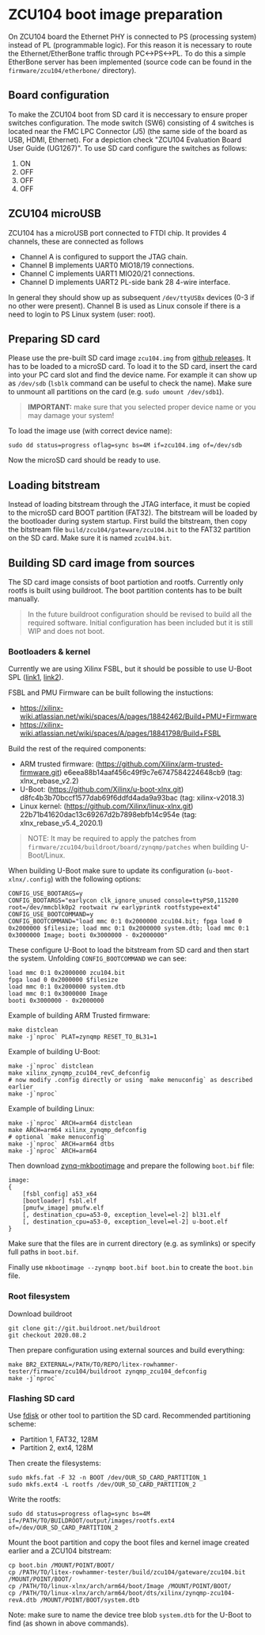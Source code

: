 # ZCU104 boot image preparation

On ZCU104 board the Ethernet PHY is connected to PS (processing system) instead of PL (programmable logic).
For this reason it is necessary to route the Ethernet/EtherBone traffic through PC<->PS<->PL.
To do this a simple EtherBone server has been implemented (source code can be found in the `firmware/zcu104/etherbone/` directory).

## Board configuration

To make the ZCU104 boot from SD card it is neccessary to ensure proper switches configuration.
The mode switch (SW6) consisting of 4 switches is located near the FMC LPC Connector (J5)
(the same side of the board as USB, HDMI, Ethernet). For a depiction check "ZCU104 Evaluation Board User Guide (UG1267)".
To use SD card configure the switches as follows:

1. ON
2. OFF
3. OFF
4. OFF

## ZCU104 microUSB

ZCU104 has a microUSB port connected to FTDI chip. It provides 4 channels, these are connected as follows

* Channel A is configured to support the JTAG chain.
* Channel B implements UART0 MIO18/19 connections.
* Channel C implements UART1 MIO20/21 connections.
* Channel D implements UART2 PL-side bank 28 4-wire interface.

In general they should show up as subsequent `/dev/ttyUSBx` devices (0-3 if no other were present).
Channel B is used as Linux console if there is a need to login to PS Linux system (user: root).

## Preparing SD card

Please use the pre-built SD card image `zcu104.img` from [github releases](https://github.com/antmicro/litex-rowhammer-tester/releases/tag/zcu104-v0.1). It has to be loaded to a microSD card.
To load it to the SD card, insert the card into your PC card slot and find the device name.
For example it can show up as `/dev/sdb` (`lsblk` command can be useful to check the name).
Make sure to unmount all partitions on the card (e.g. `sudo umount /dev/sdb1`).

> **IMPORTANT:** make sure that you selected proper device name or you may damage your system!

To load the image use (with correct device name):
```
sudo dd status=progress oflag=sync bs=4M if=zcu104.img of=/dev/sdb
```

Now the microSD card should be ready to use.

## Loading bitstream

Instead of loading bitstream through the JTAG interface, it must be copied to the microSD card BOOT partition (FAT32).
The bitstream will be loaded by the bootloader during system startup.
First build the bitstream, then copy the bitstream file `build/zcu104/gateware/zcu104.bit` to the FAT32 partition on the SD card.
Make sure it is named `zcu104.bit`.

## Building SD card image from sources

The SD card image consists of boot partiotion and rootfs.
Currently only rootfs is built using buildroot. The boot partition contents has to be built manually.

> In the future buildroot configuration should be revised to build all the required software. Initial configuration has been included but it is still WIP and does not boot.

### Bootloaders & kernel

Currently we are using Xilinx FSBL, but it should be possible to use U-Boot SPL ([link1](https://lucaceresoli.net/zynqmp-uboot-spl-pmufw-cfg-load/), [link2](http://buildroot-busybox.2317881.n4.nabble.com/Zynqmp-ZCU-102-Xilinx-td239716.html)).

FSBL and PMU Firmware can be built following the instuctions:

* https://xilinx-wiki.atlassian.net/wiki/spaces/A/pages/18842462/Build+PMU+Firmware
* https://xilinx-wiki.atlassian.net/wiki/spaces/A/pages/18841798/Build+FSBL

Build the rest of the required components:

* ARM trusted firmware: (https://github.com/Xilinx/arm-trusted-firmware.git) e6eea88b14aaf456c49f9c7e6747584224648cb9 (tag: xlnx_rebase_v2.2)
* U-Boot: (https://github.com/Xilinx/u-boot-xlnx.git) d8fc4b3b70bccf1577dab69f6ddfd4ada9a93bac (tag: xilinx-v2018.3)
* Linux kernel: (https://github.com/Xilinx/linux-xlnx.git) 22b71b41620dac13c69267d2b7898ebfb14c954e (tag: xlnx_rebase_v5.4_2020.1)

> NOTE: It may be required to apply the patches from `firmware/zcu104/buildroot/board/zynqmp/patches` when building U-Boot/Linux.

When building U-Boot make sure to update its configuration (`u-boot-xlnx/.config`) with the following options:
```
CONFIG_USE_BOOTARGS=y
CONFIG_BOOTARGS="earlycon clk_ignore_unused console=ttyPS0,115200 root=/dev/mmcblk0p2 rootwait rw earlyprintk rootfstype=ext4"
CONFIG_USE_BOOTCOMMAND=y
CONFIG_BOOTCOMMAND="load mmc 0:1 0x2000000 zcu104.bit; fpga load 0 0x2000000 $filesize; load mmc 0:1 0x2000000 system.dtb; load mmc 0:1 0x3000000 Image; booti 0x3000000 - 0x2000000"
```

These configure U-Boot to load the bitstream from SD card and then start the system. Unfolding `CONFIG_BOOTCOMMAND` we can see:
```
load mmc 0:1 0x2000000 zcu104.bit
fpga load 0 0x2000000 $filesize
load mmc 0:1 0x2000000 system.dtb
load mmc 0:1 0x3000000 Image
booti 0x3000000 - 0x2000000
```

Example of building ARM Trusted firmware:
```
make distclean
make -j`nproc` PLAT=zynqmp RESET_TO_BL31=1
```

Example of building U-Boot:
```
make -j`nproc` distclean
make xilinx_zynqmp_zcu104_revC_defconfig
# now modify .config directly or using `make menuconfig` as described earlier
make -j`nproc`
```

Example of building Linux:
```
make -j`nproc` ARCH=arm64 distclean
make ARCH=arm64 xilinx_zynqmp_defconfig
# optional `make menuconfig`
make -j`nproc` ARCH=arm64 dtbs
make -j`nproc` ARCH=arm64
```

Then download [zynq-mkbootimage](https://github.com/antmicro/zynq-mkbootimage) and prepare the following `boot.bif` file:
```
image:
{
    [fsbl_config] a53_x64
    [bootloader] fsbl.elf
    [pmufw_image] pmufw.elf
    [, destination_cpu=a53-0, exception_level=el-2] bl31.elf
    [, destination_cpu=a53-0, exception_level=el-2] u-boot.elf
}
```
Make sure that the files are in current directory (e.g. as symlinks) or specify full paths in `boot.bif`.

Finally use `mkbootimage --zynqmp boot.bif boot.bin` to create the `boot.bin` file.

### Root filesystem

Download buildroot
```
git clone git://git.buildroot.net/buildroot
git checkout 2020.08.2
```

Then prepare configuration using external sources and build everything:
```
make BR2_EXTERNAL=/PATH/TO/REPO/litex-rowhammer-tester/firmware/zcu104/buildroot zynqmp_zcu104_defconfig
make -j`nproc`
```

### Flashing SD card

Use [fdisk](https://wiki.archlinux.org/index.php/Fdisk) or other tool to partition the SD card. Recommended partitioning scheme:

* Partition 1, FAT32, 128M
* Partition 2, ext4, 128M

Then create the filesystems:
```
sudo mkfs.fat -F 32 -n BOOT /dev/OUR_SD_CARD_PARTITION_1
sudo mkfs.ext4 -L rootfs /dev/OUR_SD_CARD_PARTITION_2
```

Write the rootfs:
```
sudo dd status=progress oflag=sync bs=4M if=/PATH/TO/BUILDROOT/output/images/rootfs.ext4 of=/dev/OUR_SD_CARD_PARTITION_2
```

Mount the boot partition and copy the boot files and kernel image created earlier and a ZCU104 bitstream:
```
cp boot.bin /MOUNT/POINT/BOOT/
cp /PATH/TO/litex-rowhammer-tester/build/zcu104/gateware/zcu104.bit /MOUNT/POINT/BOOT/
cp /PATH/TO/linux-xlnx/arch/arm64/boot/Image /MOUNT/POINT/BOOT/
cp /PATH/TO/linux-xlnx/arch/arm64/boot/dts/xilinx/zynqmp-zcu104-revA.dtb /MOUNT/POINT/BOOT/system.dtb
```
Note: make sure to name the device tree blob `system.dtb` for the U-Boot to find (as shown in above commands).
